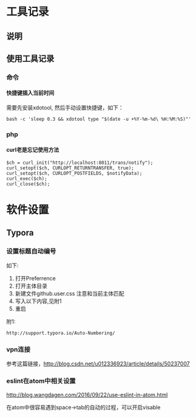 # 工具记录

## 说明

## 使用工具记录

### 命令

#### 快捷键插入当前时间

需要先安装xdotool, 然后手动设置快捷键，如下：

```
bash -c 'sleep 0.3 && xdotool type "$(date -u +%Y-%m-%d\ %H:%M:%S)"'
```

### php

#### curl老是忘记使用方法

```
$ch = curl_init("http://localhost:8011/trans/notify");
curl_setopt($ch, CURLOPT_RETURNTRANSFER, true);
curl_setopt($ch, CURLOPT_POSTFIELDS, $notifyData);
curl_exec($ch);
curl_close($ch);
```

# 软件设置

## Typora

### 设置标题自动编号

如下:

1. 打开Preferrence
2. 打开主体目录
3. 新建文件github.user.css 注意和当前主体匹配
4. 写入以下内容,见附1
5. 重启

附1:

```
http://support.typora.io/Auto-Numbering/
```

### vpn连接

参考这篇链接，http://blog.csdn.net/u012336923/article/details/50237007

### eslint在atom中相关设置

http://blog.wangdagen.com/2016/09/22/use-eslint-in-atom.html

在atom中很容易遇到space->tab的自动的过程，可以开启visable

